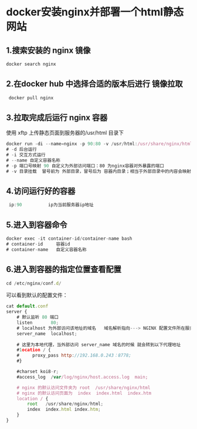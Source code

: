 # docker安装nginx并部署一个html静态网站

## 1.搜索安装的 nginx 镜像

```javascript
docker search nginx
```

## 2.在docker hub 中选择合适的版本后进行 镜像拉取

```javascript
 docker pull nginx
```

## 3.拉取完成后运行 nginx 容器

 使用 xftp 上传静态页面到服务器的/usr/html 目录下

```javascript
docker run -di --name=nginx -p 90:80 -v /usr/html:/usr/share/nginx/html nginx
# -d 后台运行
# -i 交互方式运行
# --name 自定义容器名称
# -p 端口号映射 90 自定义为外部访问端口：80 为nginx容器对外暴露的端口
# -v 目录挂载  冒号前为 外部目录，冒号后为 容器内目录；相当于外部目录中的内容会映射同步到容器内
```

## 4.访问运行好的容器

```javascript
 ip:90          ip为当前服务器ip地址
```

## 5.进入到容器命令

```javascript
docker exec -it container-id/container-name bash
# container-id     容器id
# container-name   自定义容器名称
```

## 6.进入到容器的指定位置查看配置

```javascript
cd /etc/nginx/conf.d/
```

可以看到默认的配置文件：

```javascript
cat default.conf 
server {
    # 默认监听 80 端口
    listen       80;
    # localhost 为外部访问该地址的域名   域名解析指向---> NGINX 配置文件所在服务器
    server_name  localhost;
    
    # 这里为本地代理，当外部访问 server_name 域名的时候 就会转到以下代理地址
    #1ocation / {
    #     proxy_pass http://192.168.0.243：8778;
	#}

    #charset koi8-r;
    #access_log  /var/log/nginx/host.access.log  main;

    # nginx 的默认访问文件夹为 root  /usr/share/nginx/html
    # nginx 的默认访问页面为  index  index.html  index.htm
    location / {
        root   /usr/share/nginx/html;
        index  index.html index.htm;
    }
}
```